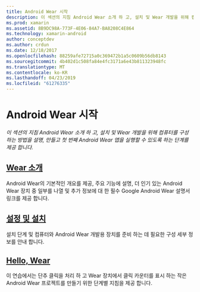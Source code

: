 ```yaml
---
title: Android Wear 시작
description: 이 섹션의 지침 Android Wear 소개 하 고, 설치 및 Wear 개발을 위해 컴퓨터를 구성 하는 방법을 설명, 만들고 첫 번째 Android Wear 앱을 실행할 수 있도록 하는 단계를 제공 합니다.
ms.prod: xamarin
ms.assetid: 8B9DC98A-773F-4E06-84A7-BA8208C4E864
ms.technology: xamarin-android
author: conceptdev
ms.author: crdun
ms.date: 12/18/2017
ms.openlocfilehash: 88259afe72715a0c369472b1a5c0609b56db8143
ms.sourcegitcommit: 4b402d1c508fa84e4fc3171a6e43b811323948fc
ms.translationtype: MT
ms.contentlocale: ko-KR
ms.lasthandoff: 04/23/2019
ms.locfileid: "61276335"
---
```

# <a name="get-started-with-android-wear"></a>Android Wear 시작

_이 섹션의 지침 Android Wear 소개 하 고, 설치 및 Wear 개발을 위해 컴퓨터를 구성 하는 방법을 설명, 만들고 첫 번째 Android Wear 앱을 실행할 수 있도록 하는 단계를 제공 합니다._

## <a name="introduction-to-wearandroidwearget-startedintro-to-wearmd"></a>[Wear 소개](~/android/wear/get-started/intro-to-wear.md)

Android Wear의 기본적인 개요를 제공, 주요 기능에 설명, 더 인기 있는 Android Wear 장치 중 일부를 나열 및 추가 정보에 대 한 필수 Google Android Wear 설명서 링크를 제공 합니다.

## <a name="setup--installationandroidwearget-startedinstallationmd"></a>[설정 및 설치](~/android/wear/get-started/installation.md)

설치 단계 및 컴퓨터와 Android Wear 개발용 장치를 준비 하는 데 필요한 구성 세부 정보를 안내 합니다.

## <a name="hello-wearandroidwearget-startedhello-wearmd"></a>[Hello, Wear](~/android/wear/get-started/hello-wear.md)

이 연습에서는 단추 클릭을 처리 하 고 Wear 장치에서 클릭 카운터를 표시 하는 작은 Android Wear 프로젝트를 만들기 위한 단계별 지침을 제공 합니다.

